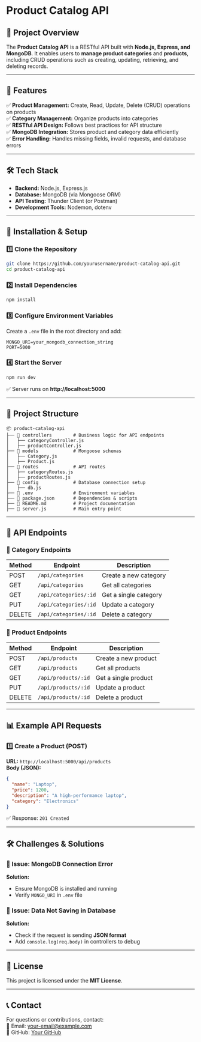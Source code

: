# **Product Catalog API**  

## **📌 Project Overview**  
The **Product Catalog API** is a RESTful API built with **Node.js, Express, and MongoDB**. It enables users to **manage product categories** and **products**, including CRUD operations such as creating, updating, retrieving, and deleting records.  

---

## **📜 Features**  
✅ **Product Management:** Create, Read, Update, Delete (CRUD) operations on products  
✅ **Category Management:** Organize products into categories  
✅ **RESTful API Design:** Follows best practices for API structure  
✅ **MongoDB Integration:** Stores product and category data efficiently  
✅ **Error Handling:** Handles missing fields, invalid requests, and database errors  

---

## **🛠️ Tech Stack**  
- **Backend:** Node.js, Express.js  
- **Database:** MongoDB (via Mongoose ORM)  
- **API Testing:** Thunder Client (or Postman)  
- **Development Tools:** Nodemon, dotenv  

---

## **🚀 Installation & Setup**  

### **1️⃣ Clone the Repository**  
```bash
git clone https://github.com/yourusername/product-catalog-api.git
cd product-catalog-api
```

### **2️⃣ Install Dependencies**  
```bash
npm install
```

### **3️⃣ Configure Environment Variables**  
Create a `.env` file in the root directory and add:  
```
MONGO_URI=your_mongodb_connection_string
PORT=5000
```

### **4️⃣ Start the Server**  
```bash
npm run dev
```
✅ Server runs on **http://localhost:5000**  

---

## **📂 Project Structure**  
```
📦 product-catalog-api
├── 📂 controllers        # Business logic for API endpoints
│   ├── categoryController.js
│   ├── productController.js
├── 📂 models             # Mongoose schemas
│   ├── Category.js
│   ├── Product.js
├── 📂 routes             # API routes
│   ├── categoryRoutes.js
│   ├── productRoutes.js
├── 📂 config             # Database connection setup
│   ├── db.js
├── 📜 .env               # Environment variables
├── 📜 package.json       # Dependencies & scripts
├── 📜 README.md          # Project documentation
├── 📜 server.js          # Main entry point
```

---

## **📡 API Endpoints**  

### **🔹 Category Endpoints**  
| Method | Endpoint                | Description                 |
|--------|-------------------------|-----------------------------|
| POST   | `/api/categories`       | Create a new category       |
| GET    | `/api/categories`       | Get all categories          |
| GET    | `/api/categories/:id`   | Get a single category       |
| PUT    | `/api/categories/:id`   | Update a category           |
| DELETE | `/api/categories/:id`   | Delete a category           |

### **🔹 Product Endpoints**  
| Method | Endpoint                | Description                 |
|--------|-------------------------|-----------------------------|
| POST   | `/api/products`         | Create a new product        |
| GET    | `/api/products`         | Get all products            |
| GET    | `/api/products/:id`     | Get a single product        |
| PUT    | `/api/products/:id`     | Update a product            |
| DELETE | `/api/products/:id`     | Delete a product            |

---

## **📊 Example API Requests**  

### **1️⃣ Create a Product (POST)**
**URL:** `http://localhost:5000/api/products`  
**Body (JSON):**  
```json
{
  "name": "Laptop",
  "price": 1200,
  "description": "A high-performance laptop",
  "category": "Electronics"
}
```
✅ Response: `201 Created`

---

## **🛠️ Challenges & Solutions**  

### **🔸 Issue: MongoDB Connection Error**
**Solution:**  
- Ensure MongoDB is installed and running  
- Verify `MONGO_URI` in `.env` file  

### **🔸 Issue: Data Not Saving in Database**
**Solution:**  
- Check if the request is sending **JSON format**  
- Add `console.log(req.body)` in controllers to debug  

---

## **📜 License**  
This project is licensed under the **MIT License**.  

---

## **📞 Contact**  
For questions or contributions, contact:  
📧 Email: your-email@example.com  
🔗 GitHub: [Your GitHub](https://github.com/yourusername)  
